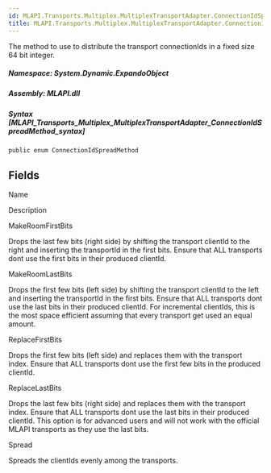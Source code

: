 ```yaml
---  
id: MLAPI.Transports.Multiplex.MultiplexTransportAdapter.ConnectionIdSpreadMethod  
title: MLAPI.Transports.Multiplex.MultiplexTransportAdapter.ConnectionIdSpreadMethod  
---
```


<div class="markdown level0 summary" markdown="1">

The method to use to distribute the transport connectionIds in a fixed
size 64 bit integer.

</div>

<div class="markdown level0 conceptual" markdown="1">

</div>

##### **Namespace**: System.Dynamic.ExpandoObject

##### **Assembly**: MLAPI.dll

##### Syntax [MLAPI_Transports_Multiplex_MultiplexTransportAdapter_ConnectionIdSpreadMethod_syntax]

    public enum ConnectionIdSpreadMethod

## Fields

Name

Description

MakeRoomFirstBits

Drops the last few bits (right side) by shifting the transport clientId
to the right and inserting the transportId in the first bits. Ensure
that ALL transports dont use the first bits in their produced clientId.

MakeRoomLastBits

Drops the first few bits (left side) by shifting the transport clientId
to the left and inserting the transportId in the first bits. Ensure that
ALL transports dont use the last bits in their produced clientId. For
incremental clientIds, this is the most space efficient assuming that
every transport get used an equal amount.

ReplaceFirstBits

Drops the first few bits (left side) and replaces them with the
transport index. Ensure that ALL transports dont use the first few bits
in the produced clientId.

ReplaceLastBits

Drops the last few bits (right side) and replaces them with the
transport index. Ensure that ALL transports dont use the last bits in
their produced clientId. This option is for advanced users and will not
work with the official MLAPI transports as they use the last bits.

Spread

Spreads the clientIds evenly among the transports.
